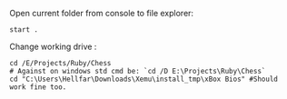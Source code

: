 Open current folder from console to file explorer:
```
start .
```

Change working drive :
```
cd /E/Projects/Ruby/Chess
# Against on windows std cmd be: `cd /D E:\Projects\Ruby\Chess`
cd "C:\Users\Hellfar\Downloads\Xemu\install_tmp\xBox Bios" #Should work fine too.
```